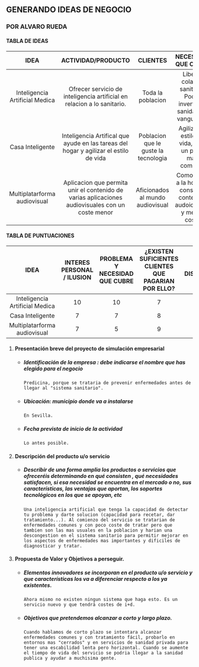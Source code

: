 

## 											GENERANDO IDEAS DE NEGOCIO

### 																	POR ALVARO RUEDA

#### TABLA DE IDEAS

|              IDEA              |                      ACTIVIDAD/PRODUCTO                      |               CLIENTES               |                     NECESIDAD QUE CUBRE                      |           PROPUESTA DE VALOR           |                   OBJETIVOS 1 AÑO                   |
| :----------------------------: | :----------------------------------------------------------: | :----------------------------------: | :----------------------------------------------------------: | :------------------------------------: | :-------------------------------------------------: |
| Inteligencia Artificial Medica | Ofrecer servicio de inteligencia artificial en relacion a lo sanitario. |          Toda la poblacion           | Liberar colapso sanitario. Poder invertir en sanidad de vanguardia |                 Unico                  |              Tests en sanidad privada               |
|        Casa Inteligente        | Inteligencia Artifical que ayude en las tareas del hogar y agilizar el estilo de vida | Poblacion que le guste la tecnologia |    Agilizar tu estilo de vida, vivir un poco mas comodo.     | Asequible para gran numero de personas | Contratos con varias compañias para la distribucion |
|  Multiplatarforma audiovisual  | Aplicacion que permita unir el contenido de varias aplicaciones audiovisuales con un coste menor |   Aficionados al mundo audiovisual   | Comodidad a la hora de consumir contenido audoiovisual y menor coste |                 Unica                  |            Unir varias grandes compañias            |

#### TABLA DE PUNTUACIONES

|              IDEA              | INTERES PERSONAL / ILUSION | PROBLEMA Y NECESIDAD QUE CUBRE | ¿EXISTEN SUFICIENTES CLIENTES QUE PAGARIAN POR ELLO? | RR.HH DISPONIBLES | RECURSOS ECONOMICOS | PUNTUACION GLOBAL |
| :----------------------------: | :------------------------: | :----------------------------: | :--------------------------------------------------: | :---------------: | :-----------------: | :---------------: |
| Inteligencia Artificial Medica |             10             |               10               |                          7                           |         7         |          5          |        40         |
|        Casa Inteligente        |             7              |               7                |                          8                           |         8         |          6          |        36         |
|  Multiplatarforma audiovisual  |             7              |               5                |                          9                           |         8         |          6          |        35         |



1. #### Presentación breve del proyecto de simulación empresarial

   - ##### Identificación de la empresa : debe indicarse el nombre que has elegido para el negocio

     ```
     Predicina, porque se trataria de prevenir enfermedades antes de llegar al "sistema sanitario".
     ```

   - ##### Ubicación: municipio donde va a instalarse

     ```
     En Sevilla.
     ```

   - ##### Fecha prevista de inicio de la actividad

     ```
     Lo antes posible.
     ```

2. #### Descripción del producto u/o servicio 

   - ##### Describir de una forma amplia los productos o servicios que ofreceréis determinando en qué consisten , qué necesidades satisfacen, si esa necesidad se encuentra en el mercado o no, sus características, las ventajas que aportan, los soportes tecnológicos en los que se apoyan, etc

     ```
     Una inteligencia artificial que tenga la capacidad de detectar tu problema y darte solucion (capacidad para recetar, dar tratamiento...). Al comienzo del servicio se tratarian de enfermedades comunes y con poco coste de tratar pero que tambien son las mas usuales en la poblacion y harian una descongestion en el sistema sanitario para permitir mejorar en los aspectos de enfermedades mas importantes y dificiles de diagnosticar y tratar.
     ```

3. #### Propuesta de Valor y Objetivos a perseguir.

   - ##### Elementos innovadores se incorporan en el producto u/o servicio y que características los va a diferenciar respecto a los ya existentes.

     ```
     Ahora mismo no existen ningun sistema que haga esto. Es un servicio nuevo y que tendrá costes de i+d.
     ```

   - ##### Objetivos que pretendemos alcanzar a corto y largo plazo.

     ```
     Cuando hablamos de corto plazo se intentara alcanzar enfermedades comunes y con tratamiento fácil, probarlo en entornos mas "cerrados" y en servicios de sanidad privada para tener una escabilidad lenta pero horizontal. Cuando se aumente el tiempo de vida del servicio se podria llegar a la sanidad publica y ayudar a muchisima gente.
     ```

     